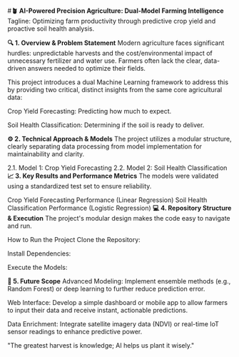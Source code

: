 #**🪴 AI-Powered Precision Agriculture: Dual-Model Farming Intelligence**
Tagline: Optimizing farm productivity through predictive crop yield and proactive soil health analysis.

**🔍 1. Overview & Problem Statement**
Modern agriculture faces significant hurdles: unpredictable harvests and the cost/environmental impact of unnecessary fertilizer and water use. Farmers often lack the clear, data-driven answers needed to optimize their fields.

This project introduces a dual Machine Learning framework to address this by providing two critical, distinct insights from the same core agricultural data:

Crop Yield Forecasting: Predicting how much to expect.

Soil Health Classification: Determining if the soil is ready to deliver.

**⚙️ 2. Technical Approach & Models**
The project utilizes a modular structure, clearly separating data processing from model implementation for maintainability and clarity.

2.1. Model 1: Crop Yield Forecasting
2.2. Model 2: Soil Health Classification
**📈 3. Key Results and Performance Metrics**
The models were validated using a standardized test set to ensure reliability.

Crop Yield Forecasting Performance (Linear Regression)
Soil Health Classification Performance (Logistic Regression)
**💻 4. Repository Structure & Execution**
The project's modular design makes the code easy to navigate and run.

How to Run the Project
Clone the Repository:

Install Dependencies:

Execute the Models:

**🚀 5. Future Scope**
Advanced Modeling: Implement ensemble methods (e.g., Random Forest) or deep learning to further reduce prediction error.

Web Interface: Develop a simple dashboard or mobile app to allow farmers to input their data and receive instant, actionable predictions.

Data Enrichment: Integrate satellite imagery data (NDVI) or real-time IoT sensor readings to enhance predictive power.

"The greatest harvest is knowledge; AI helps us plant it wisely."
